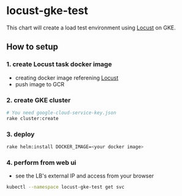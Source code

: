 # locust-gke-test

This chart will create a load test environment using [Locust](http://locust.io/) on GKE.

## How to setup

### 1. create Locust task docker image

* creating docker image referening [Locust](http://locust.io/)
* push image to GCR

### 2. create GKE cluster

```sh
# You need google-cloud-service-key.json
rake cluster:create
```

### 3. deploy

```sh
rake helm:install DOCKER_IMAGE=<your docker image>
```

### 4. perform from web ui

* see the LB's external IP and access from your browser

```sh
kubectl --namespace locust-gke-test get svc
```

